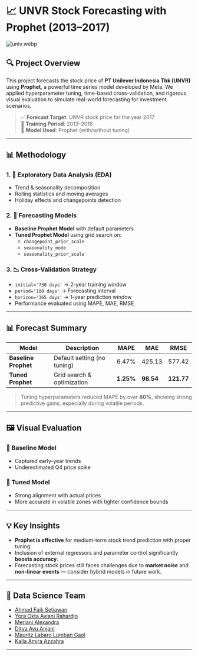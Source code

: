 # 📈 UNVR Stock Forecasting with Prophet (2013–2017)
![univ.webp](attachment:6f4c4278-67b6-4a92-a5ed-2c1e11dc30ab.webp)

## 🔍 Project Overview
This project forecasts the stock price of **PT Unilever Indonesia Tbk (UNVR)** using **Prophet**, a powerful time series model developed by Meta. We applied hyperparameter tuning, time-based cross-validation, and rigorous visual evaluation to simulate real-world forecasting for investment scenarios.

> ✅ **Forecast Target**: UNVR stock price for the year 2017  
> 📅 **Training Period**: 2013–2016  
> 🧠 **Model Used**: Prophet (with/without tuning)
---

## 📊 Methodology

### 1. 📌 Exploratory Data Analysis (EDA)
- Trend & seasonality decomposition
- Rolling statistics and moving averages
- Holiday effects and changepoints detection

### 2. 🔮 Forecasting Models
- **Baseline Prophet Model** with default parameters
- **Tuned Prophet Model** using grid search on:
  - `changepoint_prior_scale`
  - `seasonality_mode`
  - `seasonality_prior_scale`

### 3. 📉 Cross-Validation Strategy
- `initial='730 days'` → 2-year training window
- `period='180 days'`  → Forecasting interval
- `horizon='365 days'` → 1-year prediction window
- Performance evaluated using MAPE, MAE, RMSE

---

## 📊 Forecast Summary

| Model              | Description                  | MAPE   | MAE    | RMSE   |
|-------------------|------------------------------|--------|--------|--------|
| **Baseline Prophet** | Default setting (no tuning) | 6.47%  | 425.13 | 577.42 |
| **Tuned Prophet**    | Grid search & optimization   | **1.25%** | **98.54**  | **121.77** |


> Tuning hyperparameters reduced MAPE by over **80%**, showing strong predictive gains, especially during volatile periods.

---

## 🖼️ Visual Evaluation

### 🔹 Baseline Model
- Captured early-year trends
- Underestimated Q4 price spike

### 🔸 Tuned Model
- Strong alignment with actual prices
- More accurate in volatile zones with tighter confidence bounds

---

## 💡 Key Insights

- **Prophet is effective** for medium-term stock trend prediction with proper tuning.
- Inclusion of external regressors and parameter control significantly **boosts accuracy**.
- Forecasting stock prices still faces challenges due to **market noise** and **non-linear events** — consider hybrid models in future work.

---

## 👥 Data Science Team

- [Ahmad Faik Setiawan](https://github.com/faiksetiawan)
- [Yora Okta Aviani Rahardjo](https://github.com/yoraokta)
- [Meriani Alexandra](https://github.com/jovellexa-code)
- [Ditya Ayu Anjani](https://github.com/dityaanjani)
- [Mauritz Labaro Lumban Gaol](https://github.com/mauritzlabora)
- [Kaila Amira Azzahra](https://github.com/kailaamira)

---
